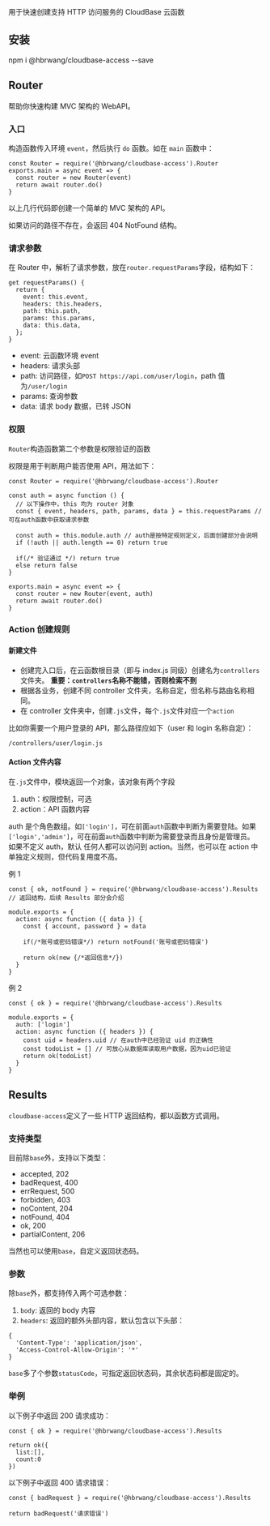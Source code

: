 用于快速创建支持 HTTP 访问服务的 CloudBase 云函数

## 安装

npm i @hbrwang/cloudbase-access --save

## Router

帮助你快速构建 MVC 架构的 WebAPI。

### 入口

构造函数传入环境 `event`，然后执行 `do` 函数。如在 `main` 函数中：

```JS
const Router = require('@hbrwang/cloudbase-access').Router
exports.main = async event => {
  const router = new Router(event)
  return await router.do()
}
```

以上几行代码即创建一个简单的 MVC 架构的 API。

如果访问的路径不存在，会返回 404 NotFound 结构。

### 请求参数

在 Router 中，解析了请求参数，放在`router.requestParams`字段，结构如下：

```JS
get requestParams() {
  return {
    event: this.event,
    headers: this.headers,
    path: this.path,
    params: this.params,
    data: this.data,
  };
}
```

- event: 云函数环境 event
- headers: 请求头部
- path: 访问路径，如`POST https://api.com/user/login`，path 值为`/user/login`
- params: 查询参数
- data: 请求 body 数据，已转 JSON

### 权限

`Router`构造函数第二个参数是权限验证的函数

权限是用于判断用户能否使用 API，用法如下：

```JS
const Router = require('@hbrwang/cloudbase-access').Router

const auth = async function () {
  // 以下操作中，this 均为 router 对象
  const { event, headers, path, params, data } = this.requestParams // 可在auth函数中获取请求参数

  const auth = this.module.auth // auth是按特定规则定义，后面创建部分会说明
  if (!auth || auth.length == 0) return true

  if(/* 验证通过 */) return true
  else return false
}

exports.main = async event => {
  const router = new Router(event, auth)
  return await router.do()
}

```

### Action 创建规则

#### 新建文件

- 创建完入口后，在云函数根目录（即与 index.js 同级）创建名为`controllers`文件夹。 **重要：`controllers`名称不能错，否则检索不到**
- 根据各业务，创建不同 controller 文件夹，名称自定，但名称与路由名称相同。
- 在 controller 文件夹中，创建`.js`文件，每个`.js`文件对应一个`action`

比如你需要一个用户登录的 API，那么路径应如下（user 和 login 名称自定）：

```
/controllers/user/login.js
```

#### Action 文件内容

在`.js`文件中，模块返回一个对象，该对象有两个字段

1. auth：权限控制，可选
2. action：API 函数内容

auth 是个角色数组。如`['login']`，可在前面`auth`函数中判断为需要登陆。如果`['login','admin']`，可在前面`auth`函数中判断为需要登录而且身份是管理员。
如果不定义 auth，默认 任何人都可以访问到 action。当然，也可以在 action 中单独定义规则，但代码复用度不高。

例 1

```JS
const { ok, notFound } = require('@hbrwang/cloudbase-access').Results // 返回结构，后续 Results 部分会介绍

module.exports = {
  action: async function ({ data }) {
    const { account, password } = data

    if(/*账号或密码错误*/) return notFound('账号或密码错误')

    return ok(new {/*返回信息*/})
  }
}
```

例 2

```JS
const { ok } = require('@hbrwang/cloudbase-access').Results

module.exports = {
  auth: ['login']
  action: async function ({ headers }) {
    const uid = headers.uid // 在auth中已经验证 uid 的正确性
    const todoList = [] // 可放心从数据库读取用户数据，因为uid已验证
    return ok(todoList)
  }
}
```

## Results

`cloudbase-access`定义了一些 HTTP 返回结构，都以函数方式调用。

### 支持类型

目前除`base`外，支持以下类型：

- accepted, 202
- badRequest, 400
- errRequest, 500
- forbidden, 403
- noContent, 204
- notFound, 404
- ok, 200
- partialContent, 206

当然也可以使用`base`，自定义返回状态码。

### 参数

除`base`外，都支持传入两个可选参数：

1. `body`: 返回的 body 内容
2. `headers`: 返回的额外头部内容，默认包含以下头部：

```JS
{
  'Content-Type': 'application/json',
  'Access-Control-Allow-Origin': '*'
}
```

`base`多了个参数`statusCode`，可指定返回状态码，其余状态码都是固定的。

### 举例

以下例子中返回 200 请求成功：

```JS
const { ok } = require('@hbrwang/cloudbase-access').Results

return ok({
  list:[],
  count:0
})
```

以下例子中返回 400 请求错误：

```JS
const { badRequest } = require('@hbrwang/cloudbase-access').Results

return badRequest('请求错误')
```
